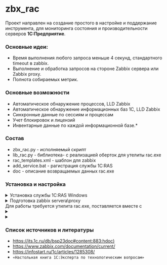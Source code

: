# zbx_rac
Проект направлен на создание простого в настройке и поддержание инструмента, для мониторинга состояния и производительности серверов **1С:Предприятие**. 

### Основные идеи:
- Время выполнения любого запроса меньше 4 секунд, стандартного timeout в zabbix.
- Выполнение и обработка запросов на стороне Zabbix сервера или Zabbix proxy.
- Полнота собираемых метрик.

### Основные возможности
- Автоматическое обнаружение процессов, LLD Zabbix
- Автоматическое обнаружение информационных баз 1С, LLD Zabbix
- Синхронные данные по сессиям и процессам
- Учет блокировок и лицензий
- Инвентарные данные по каждой информационной базе.*

### Состав
- zbx_rac.py - исполняемый скрипт
- lib_rac.py - библиотека- с реализацией оберток для утелиты rac.exe
- rac_templates.xml - шаблон для zabbix
- add_service.bat - рагистрация службы 1С:RAS
- doc - описание возвращаемых данных rac.exe 

### Установка и настройка

<details>
<summary>Установка службы 1С:RAS Windows </summary>
Для установки **ras.exe** как службы, воспользуйтесь консольной утилитой **sc** или **add_service.bat** <br>
При использование bat указажите свой путь к ras.exe.<br>
**ras.exe** входит в стандартый набор утилит поставляемых с сервером 1С:Предприятие.
</details>

<details>
<summary>Подготовка zabbix servera\proxy</summary>
</details>
Для работы требуется утилита rac.exe, поставляется вместe с


<details>
<summary></summary>
</details>

<details>
<summary></summary>
</details>


### Список источников и литературы
- <https://its.1c.ru/db/bsp23doc#content:883:hdoc)>
- <https://www.zabbix.com/documentation/current/>
- <https://infostart.ru/1c/articles/1285308/>
- `«Настольная книга 1С:Эксперта по технологическим вопросам»`

